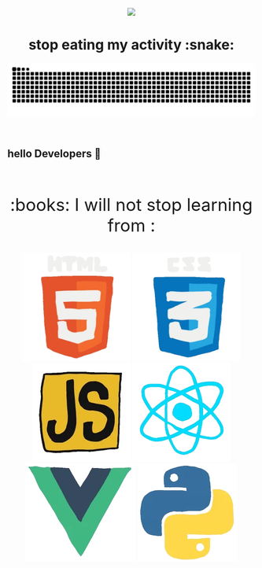 <p align='center'>
   <img src='./gits/animated-hello.gif'/>
</p>

<h1 align=center>
   stop eating my activity :snake:
</h1>

![snake](./gits/github-contribution-grid-snake.svg)

<br>


## hello Developers :eyes:

<br>

<p align='center' style="font-size: 35px">
  :books: I will not stop learning from : 
</p>


<p align='center'>
  <img style='width:220px;' src='./gits/html.webp' />
  <img style='width:220px;' src='./gits/cssgif.webp' />
  <img src='./gits/js.webp' />
  <img src='./gits/react.webp' />
  <img src='./gits/vue.webp' />
  <img src='./gits/python.webp' />
</p>